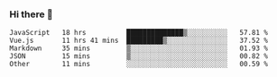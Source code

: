 ### Hi there 👋

<!--
**xin-code/Xin-code** is a ✨ _special_ ✨ repository because its `README.md` (this file) appears on your GitHub profile.

Here are some ideas to get you started:
<!--START_SECTION:waka-->
```text
JavaScript   18 hrs          ██████████████▒░░░░░░░░░░   57.81 % 
Vue.js       11 hrs 41 mins  █████████▒░░░░░░░░░░░░░░░   37.52 % 
Markdown     35 mins         ▒░░░░░░░░░░░░░░░░░░░░░░░░   01.93 % 
JSON         15 mins         ▒░░░░░░░░░░░░░░░░░░░░░░░░   00.82 % 
Other        11 mins         ░░░░░░░░░░░░░░░░░░░░░░░░░   00.59 % 
```
<!--END_SECTION:waka-->
